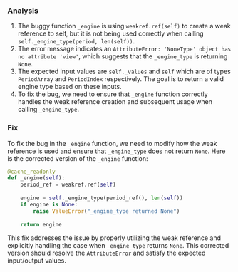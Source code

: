 ### Analysis
1. The buggy function `_engine` is using `weakref.ref(self)` to create a weak reference to self, but it is not being used correctly when calling `self._engine_type(period, len(self))`.
2. The error message indicates an `AttributeError: 'NoneType' object has no attribute 'view'`, which suggests that the `_engine_type` is returning `None`.
3. The expected input values are `self._values` and `self` which are of types `PeriodArray` and `PeriodIndex` respectively. The goal is to return a valid engine type based on these inputs.
4. To fix the bug, we need to ensure that `_engine` function correctly handles the weak reference creation and subsequent usage when calling `_engine_type`.

### Fix
To fix the bug in the `_engine` function, we need to modify how the weak reference is used and ensure that `_engine_type` does not return `None`. Here is the corrected version of the `_engine` function:

```python
@cache_readonly
def _engine(self):
    period_ref = weakref.ref(self)
    
    engine = self._engine_type(period_ref(), len(self))
    if engine is None:
        raise ValueError("_engine_type returned None")
    
    return engine
```

This fix addresses the issue by properly utilizing the weak reference and explicitly handling the case when `_engine_type` returns `None`. This corrected version should resolve the `AttributeError` and satisfy the expected input/output values.